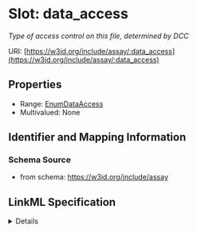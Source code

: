 # Slot: data_access
_Type of access control on this file, determined by DCC_


URI: [https://w3id.org/include/assay/:data_access](https://w3id.org/include/assay/:data_access)



<!-- no inheritance hierarchy -->




## Properties

* Range: [EnumDataAccess](EnumDataAccess.md)
* Multivalued: None







## Identifier and Mapping Information







### Schema Source


* from schema: https://w3id.org/include/assay




## LinkML Specification

<details>
```yaml
name: data_access
definition_uri: include:data_access
description: Type of access control on this file, determined by DCC
from_schema: https://w3id.org/include/assay
rank: 1000
alias: data_access
domain_of:
- DataFile
- DataFile
range: enum_data_access

```
</details>
